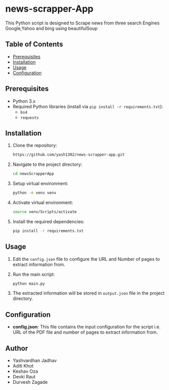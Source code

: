  # news-scrapper-App

This Python script is designed to Scrape news from three search Engines Google,Yahoo and bing using beautifulSoup

## Table of Contents

- [Prerequisites](#prerequisites)
- [Installation](#installation)
- [Usage](#usage)
- [Configuration](#configuration)

## Prerequisites

- Python 3.x
- Required Python libraries (install via `pip install -r requirements.txt`):
  - `bs4`
  - `requests`
    
## Installation

1. Clone the repository:

   ```bash
   https://github.com/yash1302/news-scrapper-app.git
   ```

2. Navigate to the project directory:

   ```bash
   cd newsScrapperApp
   ```
3. Setup virtual environment:
   ```bash
   python -m venv venv
   ```
4. Activate virtual environment:
   ```bash
   source venv/Scripts/activate
   ```
   
6. Install the required dependencies:

   ```bash
   pip install -r requirements.txt
   ```

## Usage

1. Edit the `config.json` file to configure the URL and Number of pages to extract information from.

2. Run the main script:

   ```bash
   python main.py
   ```

3. The extracted information will be stored in `output.json` file in the project directory.

## Configuration

- **config.json**: This file contains the input configuration for the script i.e. URL of the PDF file and number of pages to extract information from.

## Author
- Yashvardhan Jadhav
- Aditi Khot
- Keshav Oza
- Devki Raut
- Durvesh Zagade


